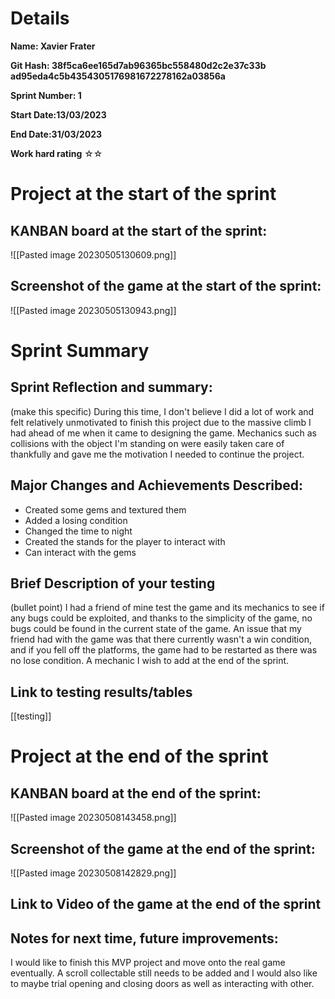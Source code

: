 # Details
**Name: Xavier Frater**

**Git Hash: 38f5ca6ee165d7ab96365bc558480d2c2e37c33b
			   ad95eda4c5b4354305176981672278162a03856a**

**Sprint Number: 1**

**Start Date:13/03/2023**

**End Date:31/03/2023**

**Work hard rating**
☆☆

# Project at the start of the sprint
## **KANBAN board at the start of the sprint:**
![[Pasted image 20230505130609.png]]
## **Screenshot of the game at the start of the sprint:**
![[Pasted image 20230505130943.png]]
# Sprint Summary
## **Sprint Reflection and summary:**
(make this specific)
During this time, I don't believe I did a lot of work and felt relatively unmotivated to finish this project due to the massive climb I had ahead of me when it came to designing the game. Mechanics such as collisions with the object I'm standing on were easily taken care of thankfully and gave me the motivation I needed to continue the project.

## **Major Changes and Achievements Described:**
- Created some gems and textured them
- Added a losing condition
- Changed the time to night
- Created the stands for the player to interact with
- Can interact with the gems

## **Brief Description of your testing**
(bullet point)
I had a friend of mine test the game and its mechanics to see if any bugs could be exploited, and thanks to the simplicity of the game, no bugs could be found in the current state of the game. An issue that my friend had with the game was that there currently wasn't a win condition, and if you fell off the platforms, the game had to be restarted as there was no lose condition. A mechanic I wish to add at the end of the sprint.

## **Link to testing results/tables**
[[testing]]

# Project at the end of the sprint
## **KANBAN board at the end of the sprint:**
![[Pasted image 20230508143458.png]]


## **Screenshot of the game at the end of the sprint:**
![[Pasted image 20230508142829.png]]

## Link to **Video of the game at the end of the sprint**


## **Notes for next time, future improvements:**
I would like to finish this MVP project and move onto the real game eventually. A scroll collectable still needs to be added and I would also like to maybe trial opening and closing doors as well as interacting with other.